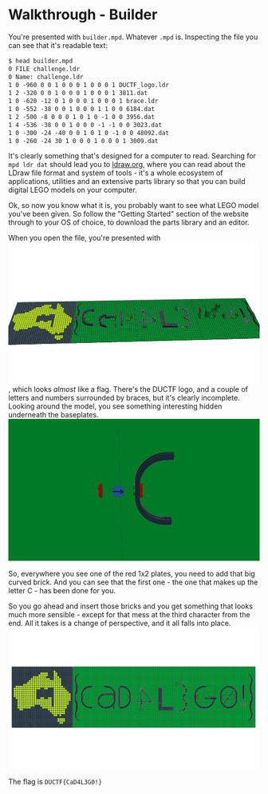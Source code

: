 # Walkthrough - Builder

You're presented with `builder.mpd`.
Whatever `.mpd` is.
Inspecting the file you can see that it's readable text:

```
$ head builder.mpd
0 FILE challenge.ldr
0 Name: challenge.ldr
1 0 -960 0 0 1 0 0 0 1 0 0 0 1 DUCTF_logo.ldr
1 2 -320 0 0 1 0 0 0 1 0 0 0 1 3811.dat
1 0 -620 -12 0 1 0 0 0 1 0 0 0 1 brace.ldr
1 0 -552 -38 0 0 1 0 0 0 1 1 0 0 6184.dat
1 2 -500 -8 0 0 0 1 0 1 0 -1 0 0 3956.dat
1 4 -536 -38 0 0 1 0 0 0 -1 -1 0 0 3023.dat
1 0 -300 -24 -40 0 0 1 0 1 0 -1 0 0 48092.dat
1 0 -260 -24 30 1 0 0 0 1 0 0 0 1 3009.dat
```

It's clearly something that's designed for a computer to read.
Searching for `mpd ldr dat` should lead you to [ldraw.org](https://www.ldraw.org), where you can read about the LDraw file format and system of tools - it's a whole ecosystem of applications, utilities and an extensive parts library so that you can build digital LEGO models on your computer.

Ok, so now you know what it is, you probably want to see what LEGO model you've been given.
So follow the "Getting Started" section of the website through to your OS of choice, to download the parts library and an editor.

When you open the file, you're presented with ![builder.png](./builder.png), which looks _almost_ like a flag.
There's the DUCTF logo, and a couple of letters and numbers surrounded by braces, but it's clearly incomplete.
Looking around the model, you see something interesting hidden underneath the baseplates.
![clue.png](./clue.png)

So, everywhere you see one of the red 1x2 plates, you need to add that big curved brick.
And you can see that the first one - the one that makes up the letter C - has been done for you.

So you go ahead and insert those bricks and you get something that looks much more sensible - except for that mess at the third character from the end.
All it takes is a change of perspective, and it all falls into place.
![solved.png](./solved.png)

The flag is `DUCTF{CaD4L3G0!}`
